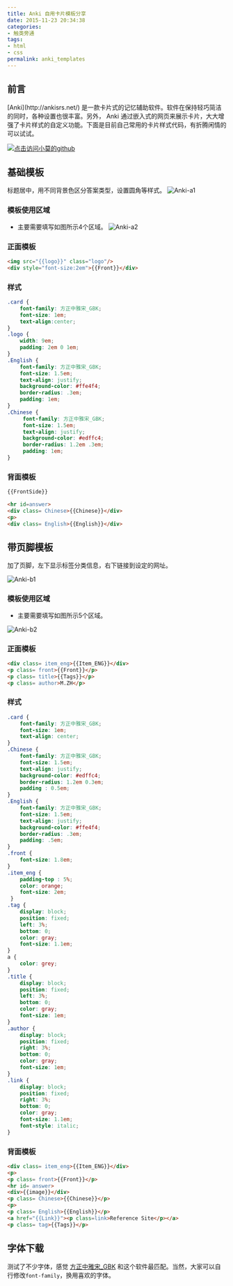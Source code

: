 ```yaml
---
title: Anki 自用卡片模板分享
date: 2015-11-23 20:34:38
categories:
- 触类旁通
tags:
- html
- css
permalink: anki_templates
---
```


<h2 id="intro">前言</h2>[Anki](http://ankisrs.net/) 是一款卡片式的记忆辅助软件。软件在保持轻巧简洁的同时，各种设置也很丰富。另外， Anki 通过嵌入式的网页来展示卡片，大大增强了卡片样式的自定义功能。下面是目前自己常用的卡片样式代码，有折腾闲情的可以试试。

<!-- more -->
[![点击访问小莫的github](http://static.xiaomo.info/images/life.png)](https://github.com/qq83387856)
## 基础模板
标题居中，用不同背景色区分答案类型，设置圆角等样式。
![Anki-a1](http://moxfive.xyz//resources/Anki-a1.png)

### 模板使用区域
- 主要需要填写如图所示4个区域。
![Anki-a2](http://moxfive.xyz//resources/Anki-a2.png)

### 正面模板
``` html
<img src="{{logo}}" class="logo"/>
<div style="font-size:2em">{{Front}}</div>
```

### 样式
``` css
.card {
	font-family: 方正中雅宋_GBK;
	font-size: 1em;
	text-align:center;
}
.logo {
	width: 9em;
	padding: 2em 0 1em;
}
.English {
	font-family: 方正中雅宋_GBK;
	font-size: 1.5em;
	text-align: justify;
	background-color: #ffe4f4;
	border-radius: .3em;
	padding: 1em;
}
.Chinese {
	 font-family: 方正中雅宋_GBK;
	 font-size: 1.5em;
	 text-align: justify;
	 background-color: #edffc4;
	 border-radius: 1.2em .3em;
	 padding: 1em;
}
```

### 背面模板
``` html
{{FrontSide}}

<hr id=answer>
<div class= Chinese>{{Chinese}}</div>
<p>
<div class= English>{{English}}</div>
```

## 带页脚模板
加了页脚，左下显示标签分类信息，右下链接到设定的网址。

![Anki-b1](http://moxfive.xyz//resources/Anki-b1.png)

### 模板使用区域
- 主要需要填写如图所示5个区域。

![Anki-b2](http://moxfive.xyz//resources/Anki-b2.png)

### 正面模板
``` html
<div class= item_eng>{{Item_ENG}}</div>
<p class= front>{{Front}}</p>
<p class= title>{{Tags}}</p>
<p class= author>M.ZH</p>
```

### 样式
``` css
.card {
	font-family: 方正中雅宋_GBK;
	font-size: 1em;
	text-align: center;
}
.Chinese {
	font-family: 方正中雅宋_GBK;
	font-size: 1.5em;
	text-align: justify;
	background-color: #edffc4;
	border-radius: 1.2em 0.3em;
	padding : 0.5em;
}
.English {
	font-family: 方正中雅宋_GBK;
	font-size: 1.5em;
	text-align: justify;
	background-color: #ffe4f4;
	border-radius: .3em;
	padding: .5em;
}
.front {
	font-size: 1.8em;
}
.item_eng {
	padding-top : 5%;
	color: orange;
	font-size: 2em;
 }
.tag {
	display: block;
	position: fixed;
	left: 3%;
	bottom: 0;
	color: gray;
	font-size: 1.1em;
}
a {
	color: grey;
}
.title {
	display: block;
	position: fixed;
	left: 3%;
	bottom: 0;
	color: gray;
	font-size: 1em;
}
.author {
	display: block;
	position: fixed;
	right: 3%;
	bottom: 0;
	color: gray;
	font-size: 1em;
}
.link {
	display: block;
	position: fixed;
	right: 3%;
	bottom: 0;
	color: gray;
	font-size: 1.1em;
	font-style: italic;
}
```

### 背面模板
``` html
<div class= item_eng>{{Item_ENG}}</div>
<p>
<p class= front>{{Front}}</p>
<hr id= answer>
<div>{{image}}</div>
<p class= Chinese>{{Chinese}}</p>
<p>
<p class= English>{{English}}</p>
<a href="{{Link}}"><p class=link>Reference Site</p></a>
<p class= tag>{{Tags}}</p>
```

## 字体下载

测试了不少字体，感觉 [方正中雅宋_GBK](http://www.daimg.com/download.php?open=2&id=12741&uhash=1eb7c629071a1341f83bc53b) 和这个软件最匹配。当然，大家可以自行修改`font-family`，换用喜欢的字体。
